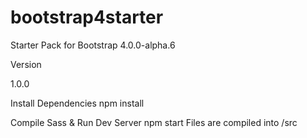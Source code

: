 # bootstrap4starter
Starter Pack for Bootstrap 4.0.0-alpha.6

Version

1.0.0

Install Dependencies
npm install 


Compile Sass & Run Dev Server
npm start
Files are compiled into /src

